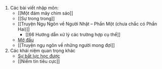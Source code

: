 1. Các bài viết nhập môn:
	- [[Một đám mây chim sáo]]
	- [[Sự trong trong]]
	- [[Truyện Ngụ Ngôn về Người Nhật – Phần Một (chưa chắc có Phần Hai)]]
		- [[66 Hướng dẫn xử lý các trường hợp cụ thể]]
	- [Mở đầu](https://xn--qucu-hr5aza.cc/mo-dau/?utm_source=Obsidian+Qu%E1%BA%A3+C%E1%BA%A7u+%C2%BB+B%E1%BA%A3n+%C4%91%E1%BB%93+trong+QC&utm_medium=M%E1%BB%9F+%C4%91%E1%BA%A7u&utm_campaign=Giai+%C4%91o%E1%BA%A1n+1)
	- [[Truyện ngụ ngôn về những người mong đợi]]
2. Các khái niệm quan trọng khác
	- [Sự bất lực học được](https://xn--qucu-hr5aza.cc/su-bat-luc-hoc-duoc/?utm_source=Obsidian+Qu%E1%BA%A3+C%E1%BA%A7u+%C2%BB+B%E1%BA%A3n+%C4%91%E1%BB%93+trong+QC&utm_medium=S%E1%BB%B1+b%E1%BA%A5t+l%E1%BB%B1c+h%E1%BB%8Dc+%C4%91%C6%B0%E1%BB%A3c+l%C3%A0+g%C3%AC%3F&utm_campaign=Giai+%C4%91o%E1%BA%A1n+1)
	- [[Niềm tin tiêu cực]] 

